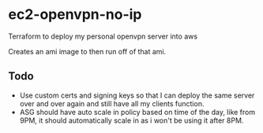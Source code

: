 # ec2-openvpn-no-ip

Terraform to deploy my personal openvpn server into aws

Creates an ami image to then run off of that ami.

## Todo

-   Use custom certs and signing keys so that I can deploy the same server over and over again and still have all my clients function.
-   ASG should have auto scale in policy based on time of the day, like from 9PM, it should automatically scale in as i won't be using it after 8PM.
